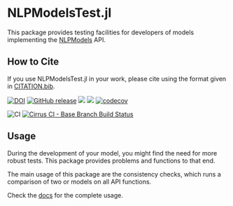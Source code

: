 # NLPModelsTest.jl

This package provides testing facilities for developers of models implementing the [NLPModels](https://github.com/JuliaSmoothOptimizers/NLPModels.jl) API.

## How to Cite

If you use NLPModelsTest.jl in your work, please cite using the format given in [CITATION.bib](https://github.com/JuliaSmoothOptimizers/NLPModelsTest.jl/blob/main/CITATION.bib).

[![DOI](https://zenodo.org/badge/DOI/10.5281/zenodo.4603933.svg)](https://doi.org/10.5281/zenodo.4603933)
[![GitHub release](https://img.shields.io/github/release/JuliaSmoothOptimizers/NLPModelsTest.jl.svg)](https://github.com/JuliaSmoothOptimizers/NLPModelsTest.jl/releases/latest)
[![](https://img.shields.io/badge/docs-stable-3f51b5.svg)](https://JuliaSmoothOptimizers.github.io/NLPModelsTest.jl/stable)
[![](https://img.shields.io/badge/docs-latest-3f51b5.svg)](https://JuliaSmoothOptimizers.github.io/NLPModelsTest.jl/dev)
[![codecov](https://codecov.io/gh/JuliaSmoothOptimizers/NLPModelsTest.jl/branch/main/graph/badge.svg)](https://codecov.io/gh/JuliaSmoothOptimizers/NLPModelsTest.jl)

![CI](https://github.com/JuliaSmoothOptimizers/NLPModelsTest.jl/workflows/CI/badge.svg?branch=main)
[![Cirrus CI - Base Branch Build Status](https://img.shields.io/cirrus/github/JuliaSmoothOptimizers/NLPModelsTest.jl?logo=Cirrus%20CI)](https://cirrus-ci.com/github/JuliaSmoothOptimizers/NLPModelsTest.jl)

## Usage

During the development of your model, you might find the need for more robust tests.
This package provides problems and functions to that end.

The main usage of this package are the consistency checks, which runs a comparison of two or models on all API functions.

Check the [docs](https://JuliaSmoothOptimizers.github.io/NLPModelsTest.jl/dev) for the complete usage.
